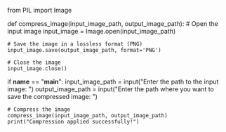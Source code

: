 from PIL import Image

def compress_image(input_image_path, output_image_path):
    # Open the input image
    input_image = Image.open(input_image_path)
    
    # Save the image in a lossless format (PNG)
    input_image.save(output_image_path, format='PNG')
    
    # Close the image
    input_image.close()

if __name__ == "__main__":
    input_image_path = input("Enter the path to the input image: ")
    output_image_path = input("Enter the path where you want to save the compressed image: ")

    # Compress the image
    compress_image(input_image_path, output_image_path)
    print("Compression applied successfully!")
